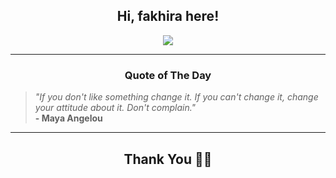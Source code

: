 <h2 align="center"> Hi, fakhira here!</h2>

<p align="center">
<a href="https://github.com/fakhiralkda" alt="github streak"><img src="https://dvst-streak.herokuapp.com/?user=fakhiralkda&theme=tokyonight&fire=DD472C"></a>
</p>

<hr>
<h3 align="center">Quote of The Day</h3>
<p align="center">
<blockquote>
<i>"If you don't like something change it. If you can't change it, change your attitude about it. Don't complain."</i>
<br>
<b>- Maya Angelou</b>
</blockquote>
</p>


<hr>
<h2 align="center">Thank You 🙏🏼</h2>
